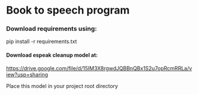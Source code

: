 # Book to speech program
### Download requirements using:
pip install -r requirements.txt

#### Download espeak cleanup model at:
https://drive.google.com/file/d/15IM3X8rgwdJQBBnQBx1S2u7opRcmRRLa/view?usp=sharing

Place this model in your project root directory